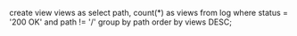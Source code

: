 create view views as select path, count(*) as views from log where status = '200 OK' and path != '/' group by path order by views DESC;